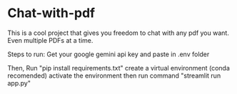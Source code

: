 # Chat-with-pdf
This is a cool project that gives you freedom to chat with any pdf you want. Even multiple PDFs at a time.


Steps to run:
Get your google gemini api key and paste in .env folder

Then,
Run "pip install requirements.txt"
create a virtual environment (conda recomended)
activate the environment
then run command "streamlit run app.py"
